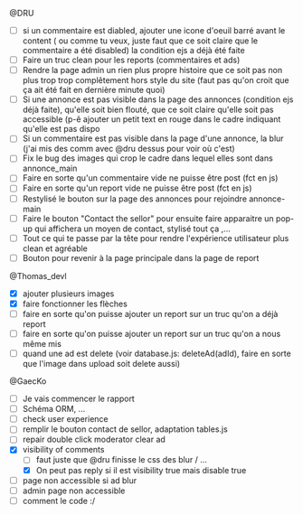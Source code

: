 @DRU 
* [ ] si un commentaire est diabled, ajouter une icone d'oeuil barré avant le content ( ou comme tu veux, juste faut que ce soit claire que le commentaire a été disabled) la condition ejs a déjà été faite
* [ ] Faire un truc clean pour les reports (commentaires et ads)
* [ ] Rendre la page admin un rien plus propre histoire que ce soit pas non plus trop trop complêtement hors style du site (faut pas qu'on croit que ça ait été fait en dernière minute quoi)
* [ ] Si une annonce est pas visible dans la page des annonces (condition ejs déjà faite), qu'elle soit bien flouté, que ce soit claire qu'elle soit pas accessible (p-ê ajouter un petit text en rouge dans le cadre indiquant qu'elle est pas dispo
* [ ] Si un commentaire est pas visible dans la page d'une annonce, la blur (j'ai mis des comm avec @dru dessus pour voir où c'est)
* [ ] Fix le bug des images qui crop le cadre dans lequel elles sont dans annonce_main
* [ ] Faire en sorte qu'un commentaire vide ne puisse être post (fct en js)
* [ ] Faire en sorte qu'un report vide ne puisse être post (fct en js)
* [ ] Restylisé le bouton sur la page des annonces pour rejoindre annonce-main
* [ ] Faire le bouton "Contact the sellor" pour ensuite faire apparaitre un pop-up qui affichera un moyen de contact, stylisé tout ça ,... 
* [ ] Tout ce qui te passe par la tête pour rendre l'expérience utilisateur plus clean et agréable
* [ ] Bouton pour revenir à la page principale dans la page de report

@Thomas_devl 
* [X] ajouter plusieurs images 
* [X] faire fonctionner les flèches 
* [ ] faire en sorte qu'on puisse ajouter un report sur un truc qu'on a déjà report
* [ ] faire en sorte qu'on puisse ajouter un report sur un truc qu'on a nous même mis
* [ ] quand une ad est delete (voir database.js: deleteAd(adId), faire en sorte que l'image dans upload soit delete aussi)

@GaecKo 
* [ ] Je vais commencer le rapport 
* [ ] Schéma ORM, ...
* [ ] check user experience
* [ ] remplir le bouton contact de sellor, adaptation tables.js
* [ ] repair double click moderator clear ad
* [X] visibility of comments 
    * [ ] faut juste que @dru finisse le css des blur / ...
    * [X] On peut pas reply si il est visibility true mais disable true
* [ ] page non accessible si ad blur
* [ ] admin page non accessible
* [ ] comment le code :/
